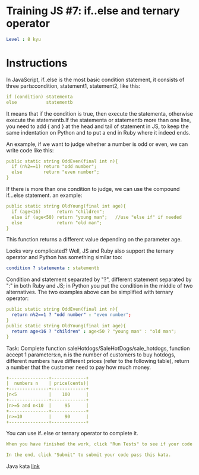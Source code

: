 # Training JS #7: if..else and ternary operator

```yaml
Level : 8 kyu
```


# Instructions

In JavaScript, if..else is the most basic condition statement, it consists of three parts:condition, statement1, statement2, like this:

```yaml
if (condition) statementa
else           statementb
```

It means that if the condition is true, then execute the statementa, otherwise execute the statementb.If the statementa or statementb more than one line, you need to add { and } at the head and tail of statement in JS, to keep the same indentation on Python and to put a end in Ruby where it indeed ends.

An example, if we want to judge whether a number is odd or even, we can write code like this:

```yaml
public static string OddEven(final int n){
  if (n%2==1) return "odd number";
  else        return "even number";
}
```

If there is more than one condition to judge, we can use the compound if...else statement. an example:

```yaml
public static string OldYoung(final int age){
  if (age<16)      return "children";
  else if (age<50) return "young man";   //use "else if" if needed
  else             return "old man";
}
```

This function returns a different value depending on the parameter age.

Looks very complicated? Well, JS and Ruby also support the ternary operator and Python has something similar too:

```yaml
condition ? statementa : statementb
```

Condition and statement separated by "?", different statement separated by ":" in both Ruby and JS; in Python you put the condition in the middle of two alternatives. The two examples above can be simplified with ternary operator:

```yaml
public static string OddEven(final int n){
  return n%2==1 ? "odd number" : "even number";
}
public static string OldYoung(final int age){
  return age<16 ? "children" : age<50 ? "young man" : "old man";
}
```

Task:
Complete function saleHotdogs/SaleHotDogs/sale_hotdogs, function accept 1 parameters:n, n is the number of customers to buy hotdogs, different numbers have different prices (refer to the following table), return a number that the customer need to pay how much money.

```yaml
+---------------+-------------+
|  numbers n    | price(cents)|
+---------------+-------------+
|n<5            |    100      |
+---------------+-------------+
|n>=5 and n<10  |     95      |
+---------------+-------------+
|n>=10          |     90      |
+---------------+-------------+
```

You can use if..else or ternary operator to complete it.

```yaml
When you have finished the work, click "Run Tests" to see if your code is working properly.

In the end, click "Submit" to submit your code pass this kata.
```

Java kata [link](https://www.codewars.com/kata/57202aefe8d6c514300001fd/train/java)